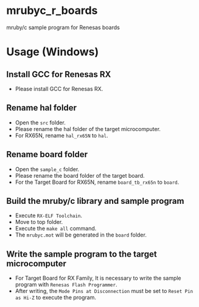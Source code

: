# mrubyc_r_boards
mruby/c sample program for Renesas boards

# Usage (Windows)
## Install GCC for Renesas RX
- Please install GCC for Renesas RX.

## Rename hal folder
- Open the `src` folder.
- Please rename the hal folder of the target microcomputer.
- For RX65N, rename `hal_rx65N` to `hal`.

## Rename board folder
- Open the `sample_c` folder.
- Please rename the board folder of the target board.
- For the Target Board for RX65N, rename `board_tb_rx65n` to `board`.

## Build the mruby/c library and sample program
- Execute `RX-ELF Toolchain`.
- Move to top folder.
- Execute the `make all` command.
- The `mrubyc.mot` will be generated in the `board` folder.

## Write the sample program to the target microcomputer
- For Target Board for RX Family, It is necessary to write the sample program with `Renesas Flash Programmer`.
- After writing, the `Mode Pins at Disconnection` must be set to `Reset Pin as Hi-Z` to execute the program.